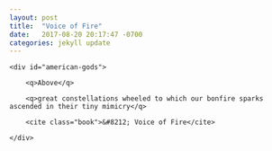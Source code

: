 ```yaml
---
layout: post
title:  "Voice of Fire"
date:   2017-08-20 20:17:47 -0700
categories: jekyll update
---
```


<div id="american-gods-wrapper">

	<div id="american-gods">

		<q>Above</q>

		<q>great constellations wheeled to which our bonfire sparks ascended in their tiny mimicry</q>

		<cite class="book">&#8212; Voice of Fire</cite>

	</div>

</div>
